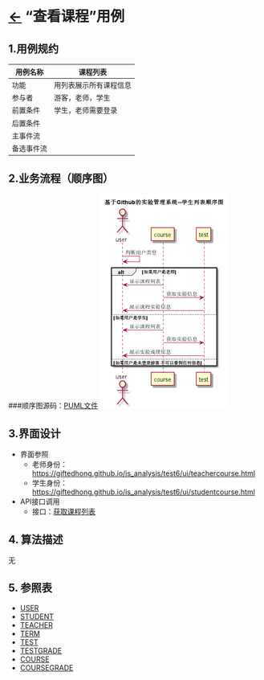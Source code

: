 # [←](../README.md) “查看课程”用例

## 1.用例规约
|用例名称|课程列表|
|-----|-----|
|功能 | 用列表展示所有课程信息|
|参与者 | 游客，老师，学生|
|前置条件|学生，老师需要登录|
|后置条件||
|主事件流||
|备选事件流||

## 2.业务流程（顺序图）
###顺序图源码：[PUML文件](../puml/puml课程列表顺序图.puml)
![](../images/png课程列表顺序图.png)

## 3.界面设计
- 界面参照
    - 老师身份：https://giftedhong.github.io/is_analysis/test6/ui/teachercourse.html
    - 学生身份：https://giftedhong.github.io/is_analysis/test6/ui/studentcourse.html
- API接口调用
    - 接口：[获取课程列表](../others/getstudent.md)

## 4. 算法描述
无

## 5. 参照表
- [USER](数据库设计.md/#USER)
- [STUDENT](数据库设计.md/#STUDENT)
- [TEACHER](数据库设计.md/#TEACHER)
- [TERM](数据库设计.md/#TERM)
- [TEST](数据库设计.md/#TESTS)
- [TESTGRADE](数据库设计.md/#TESTGRADE)
- [COURSE](数据库设计.md/#COURSE)
- [COURSEGRADE](数据库设计.md/#COURSEGRADE)

